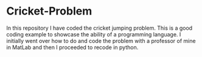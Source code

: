 # Cricket-Problem
In this repository I have coded the cricket jumping problem.  This is a good coding example to showcase the ability of a programming language. I initially went over how to do and code the problem with a professor of mine in MatLab and then I proceeded to recode in python. 
